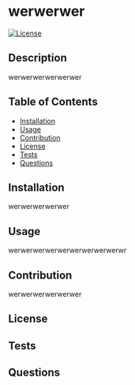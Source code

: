 
# werwerwer


[![License](https://img.shields.io/badge/License-Apache_2.0-blue.svg)](https://opensource.org/licenses/Apache-2.0)
   

## Description
werwerwerwerwerwer

## Table of Contents 
- [Installation](#Installation)
- [Usage](#Usage)
- [Contribution](#Contribution)
- [License](#License)
- [Tests](#Tests)
- [Questions](#Questions)

## Installation
werwerwerwerwer

## Usage
werwerwerwerwerwerwerwerwerwr

## Contribution
werwerwerwerwerwer

## License

## Tests

## Questions


